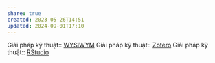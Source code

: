 ```yaml
---
share: true
created: 2023-05-26T14:51
updated: 2024-09-01T17:10
---
```

Giải pháp kỹ thuật:: [WYSIWYM](../Nhu%20c%E1%BA%A7u%20c%C3%B4ng%20ngh%E1%BB%87/Qu%E1%BA%A3n%20l%C3%BD%20ki%E1%BA%BFn%20th%E1%BB%A9c/WYSIWYM.md)
Giải pháp kỹ thuật:: [Zotero](../Gi%E1%BA%A3i%20ph%C3%A1p%20k%E1%BB%B9%20thu%E1%BA%ADt/T%E1%BB%95%20ch%E1%BB%A9c,%20s%E1%BA%AFp%20x%E1%BA%BFp%20d%E1%BB%AF%20li%E1%BB%87u/Zotero.md)
Giải pháp kỹ thuật:: [RStudio](RStudio.md)
